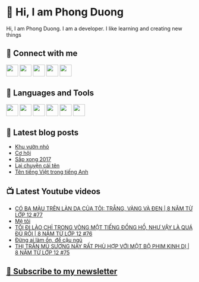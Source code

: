 # 👋 Hi, I am Phong Duong

Hi, I am Phong Duong. I am a developer. I like learning and creating new things

## 🔗 Connect with me
[<img height="32" width="32" src="https://cdn.jsdelivr.net/npm/simple-icons@v3/icons/youtube.svg" />](https://www.youtube.com/channel/UCXykqt3V2-9bYXKWZRcH0rA)
[<img height="32" width="32" src="https://cdn.jsdelivr.net/npm/simple-icons@v3/icons/instagram.svg" />](https://www.instagram.com/phongduonglh)
[<img height="32" width="32" src="https://cdn.jsdelivr.net/npm/simple-icons@v3/icons/twitter.svg" />](https://twitter.com/phongduonglh)
[<img height="32" width="32" src="https://cdn.jsdelivr.net/npm/simple-icons@v3/icons/facebook.svg" />](https://www.facebook.com/phongduonglh)
[<img height="32" width="32" src="https://cdn.jsdelivr.net/npm/simple-icons@v3/icons/linkedin.svg" />](https://www.linkedin.com/in/phongduonglh)

## 🧰 Languages and Tools

[<img height="32" width="32" src="https://cdn.jsdelivr.net/npm/simple-icons@v3/icons/javascript.svg" />](javascript)
[<img height="32" width="32" src="https://cdn.jsdelivr.net/npm/simple-icons@v3/icons/html5.svg" />](html5)
[<img height="32" width="32" src="https://cdn.jsdelivr.net/npm/simple-icons@v3/icons/css3.svg" />](css3)
[<img height="32" width="32" src="https://cdn.jsdelivr.net/npm/simple-icons@v3/icons/node-dot-js.svg" />](nodejs)
[<img height="32" width="32" src="https://cdn.jsdelivr.net/npm/simple-icons@v3/icons/react.svg" />](react)
[<img height="32" width="32" src="https://cdn.jsdelivr.net/npm/simple-icons@v3/icons/vue-dot-js.svg" />](vue)

## 📝 Latest blog posts

<!-- BLOG-POST-LIST:START -->
- [Khu vườn nhỏ](https://phongduong.dev/blog/2021/07/khu-vuon-nho/)
- [Cơ hội](https://phongduong.dev/blog/2021/07/co-hoi/)
- [Sắp xong 2017](https://phongduong.dev/blog/2021/07/sap-xong-2017/)
- [Lại chuyện cái tên](https://phongduong.dev/blog/2021/07/lai-chuyen-cai-ten/)
- [Tên tiếng Việt trong tiếng Anh](https://phongduong.dev/blog/2021/07/ten-tieng-viet-trong-tieng-anh/)
<!-- BLOG-POST-LIST:END -->

## 📺 Latest Youtube videos

<!-- YOUTUBE-VIDEO-LIST:START -->
- [CÓ BA MÀU TRÊN LÀN DA CỦA TÔI: TRẲNG, VÀNG VÀ ĐEN | 8 NĂM TỪ LỚP 12 #77](https://www.youtube.com/watch?v=5cwdsMVVmy8)
- [Mệ tôi](https://www.youtube.com/watch?v=pV6QQKiokMI)
- [TÔI ĐI LÀO CHỈ TRONG VÒNG MỘT TIẾNG ĐỒNG HỒ, NHƯ VẬY LÀ QUÁ ĐỦ RỒI | 8 NĂM TỪ LỚP 12 #76](https://www.youtube.com/watch?v=7otPjrkqphM)
- [Đừng ai làm ồn, để cậu ngủ](https://www.youtube.com/watch?v=gxJoMXCvk-w)
- [THỊ TRẤN MÙ SƯƠNG NÀY RẤT PHÙ HỢP VỚI MỘT BỘ PHIM KINH DỊ | 8 NĂM TỪ LỚP 12 #75](https://www.youtube.com/watch?v=85TJJdNGiGw)
<!-- YOUTUBE-VIDEO-LIST:END -->

## [💌 Subscribe to my newsletter](https://koogio.substack.com/)
